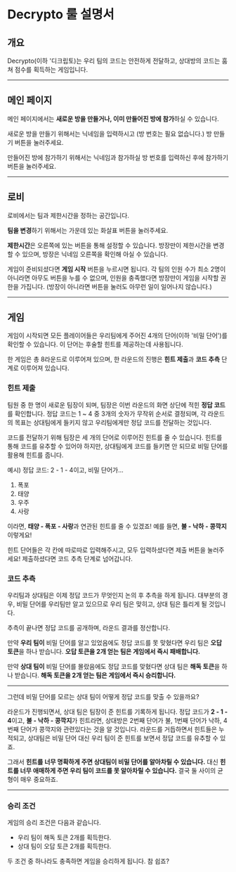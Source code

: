 # Decrypto 룰 설명서

## 개요
Decrypto(이하 '디크립토)는 우리 팀의 코드는 안전하게 전달하고, 상대방의 코드는 훔쳐 점수를 획득하는 게임입니다.

---

## 메인 페이지

메인 페이지에서는 **새로운 방을 만들거나, 이미 만들어진 방에 참가**하실 수 있습니다.

새로운 방을 만들기 위해서는 닉네임을 입력하시고 (방 번호는 필요 없습니다.) 방 만들기 버튼을 눌러주세요.

만들어진 방에 참가하기 위해서는 닉네임과 참가하실 방 번호를 입력하신 후에 참가하기 버튼을 눌러주세요.

---

## 로비

로비에서는 팀과 제한시간을 정하는 공간입니다.

**팀을 변경**하기 위해서는 가운데 있는 화살표 버튼을 눌러주세요.

**제한시간**은 오른쪽에 있는 버튼을 통해 설정할 수 있습니다. 방장만이 제한시간을 변경할 수 있으며, 방장은 닉네임 오른쪽을 확인해 아실 수 있습니다.

게임이 준비되셨다면 **게임 시작** 버튼을 누르시면 됩니다. 각 팀의 인원 수가 최소 2명이 아니라면 아무도 버튼을 누를 수 없으며, 인원을 충족했다면 방장만이 게임을 시작할 권한을 가집니다. (방장이 아니라면 버튼을 눌러도 아무런 일이 일어나지 않습니다.)

---

## 게임

게임이 시작되면 모든 플레이어들은 우리팀에게 주어진 4개의 단어(이하 '비밀 단어')를 확인할 수 있습니다. 이 단어는 후술할 힌트를 제공하는데 사용됩니다.

한 게임은 총 8라운드로 이루어져 있으며, 한 라운드의 진행은 **힌트 제출**과 **코드 추측** 단계로 이루어져 있습니다.

### 힌트 제출
팀원 중 한 명이 새로운 팀장이 되며, 팀장은 이번 라운드의 화면 상단에 적힌 **정답 코드**를 확인합니다. 정답 코드는 1 ~ 4 중 3개의 숫자가 무작위 순서로 결정되며, 각 라운드의 목표는 상대팀에게 들키지 않고 우리팀에게만 정답 코드를 전달하는 것입니다.

코드를 전달하기 위해 팀장은 세 개의 단어로 이루어진 힌트를 줄 수 있습니다. 힌트를 통해 코드를 유추할 수 있어야 하지만, 상대팀에게 코드를 들키면 안 되므로 비밀 단어를 활용해 힌트를 줍니다.

예시) 정답 코드: 2 - 1 - 4이고, 비밀 단어가...
1. 폭포
2. 태양
3. 우주
4. 사랑

이라면, **태양 - 폭포 - 사랑**과 연관된 힌트를 줄 수 있겠죠! 예를 들면, **불 - 낙하 - 콩깍지** 이렇게요!

힌트 단어들은 각 칸에 따로따로 입력해주시고, 모두 입력하셨다면 제출 버튼을 눌러주세요! 제출하셨다면 코드 추측 단계로 넘어갑니다.

### 코드 추측

우리팀과 상대팀은 이제 정답 코드가 무엇인지 논의 후 추측을 하게 됩니다. 대부분의 경우, 비밀 단어를 우리팀만 알고 있으므로 우리 팀은 맞히고, 상대 팀은 틀리게 될 것입니다.

추측이 끝나면 정답 코드를 공개하며, 라운드 결과를 정산합니다.

만약 **우리 팀이** 비밀 단어를 알고 있었음에도 정답 코드를 못 맞혔다면 우리 팀은 **오답 토큰**을 하나 받습니다. **오답 토큰을 2개 얻는 팀은 게임에서 즉시 패배합니다.**

만약 **상대 팀이** 비밀 단어를 몰랐음에도 정답 코드를 맞혔다면 상대 팀은 **해독 토큰**을 하나 받습니다. **해독 토큰을 2개 얻는 팀은 게임에서 즉시 승리합니다.**

---

그런데 비밀 단어를 모르는 상대 팀이 어떻게 정답 코드를 맞출 수 있을까요?

라운드가 진행되면서, 상대 팀은 팀장이 준 힌트를 기록하게 됩니다. 정답 코드가 **2 - 1 - 4**이고, **불 - 낙하 - 콩깍지**가 힌트라면, 상대방은 2번째 단어가 불, 1번째 단어가 낙하, 4번째 단어가 콩깍지와 관련있다는 것을 알 것입니다. 라운드를 거듭하면서 힌트들은 누적되고, 상대팀은 비밀 단어 대신 우리 팀이 준 힌트를 보면서 정답 코드를 유추할 수 있죠.

그래서 **힌트를 너무 명확하게 주면 상대팀이 비밀 단어를 알아차릴 수 있습니다.** 대신 **힌트를 너무 애매하게 주면 우리 팀이 코드를 못 알아차릴 수 있습니다.** 결국 둘 사이의 균형이 매우 중요하죠.

---

### 승리 조건

게임의 승리 조건은 다음과 같습니다.

* 우리 팀이 해독 토큰 2개를 획득한다.
* 상대 팀이 오답 토큰 2개를 획득한다.

두 조건 중 하나라도 충족하면 게임을 승리하게 됩니다. 참 쉽죠?